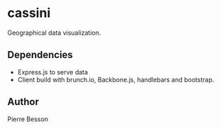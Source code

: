 cassini
===

Geographical data visualization.
## Dependencies
- Express.js to serve data
- Client build with brunch.io, Backbone.js, handlebars and bootstrap.
## Author
Pierre Besson
